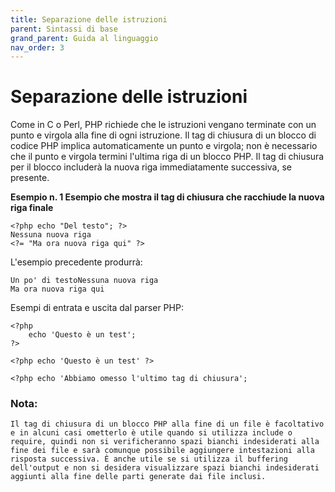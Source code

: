 ```yaml
---
title: Separazione delle istruzioni
parent: Sintassi di base
grand_parent: Guida al linguaggio
nav_order: 3
---
```


# Separazione delle istruzioni
Come in C o Perl, PHP richiede che le istruzioni vengano terminate con un punto e virgola alla fine di ogni istruzione. Il tag di chiusura di un blocco di codice PHP implica automaticamente un punto e virgola; non è necessario che il punto e virgola termini l'ultima riga di un blocco PHP. Il tag di chiusura per il blocco includerà la nuova riga immediatamente successiva, se presente.

**Esempio n. 1 Esempio che mostra il tag di chiusura che racchiude la nuova riga finale**

```
<?php echo "Del testo"; ?>
Nessuna nuova riga
<?= "Ma ora nuova riga qui" ?>
```

L'esempio precedente produrrà:

```
Un po' di testoNessuna nuova riga
Ma ora nuova riga qui
```

Esempi di entrata e uscita dal parser PHP:

```
<?php
    echo 'Questo è un test';
?>

<?php echo 'Questo è un test' ?>

<?php echo 'Abbiamo omesso l'ultimo tag di chiusura';
```


### Nota:
```
Il tag di chiusura di un blocco PHP alla fine di un file è facoltativo e in alcuni casi ometterlo è utile quando si utilizza include o require, quindi non si verificheranno spazi bianchi indesiderati alla fine dei file e sarà comunque possibile aggiungere intestazioni alla risposta successiva. È anche utile se si utilizza il buffering dell'output e non si desidera visualizzare spazi bianchi indesiderati aggiunti alla fine delle parti generate dai file inclusi.

```